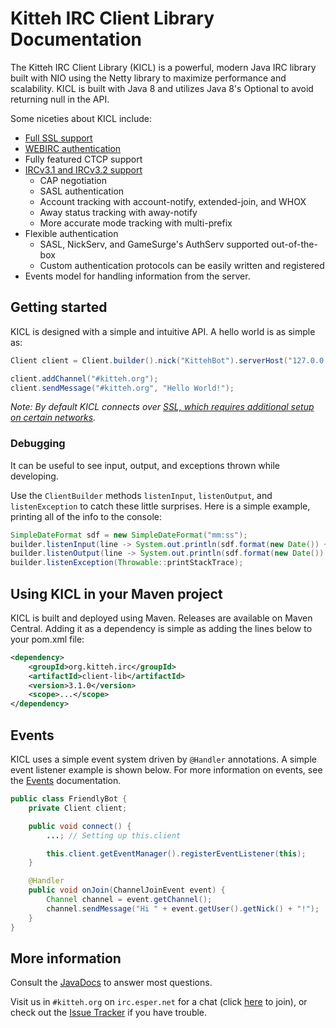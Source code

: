 # Kitteh IRC Client Library Documentation

The Kitteh IRC Client Library (KICL) is a powerful, modern Java IRC library built with NIO
using the Netty library to maximize performance and scalability. KICL is built with Java 8
and utilizes Java 8's Optional to avoid returning null in the API.

Some niceties about KICL include:

* [Full SSL support](advanced/ssl.md)
* [WEBIRC authentication](advanced/webirc.md)
* Fully featured CTCP support
* [IRCv3.1 and IRCv3.2 support](ircv3.md)
    * CAP negotiation
    * SASL authentication
    * Account tracking with account-notify, extended-join, and WHOX
    * Away status tracking with away-notify
    * More accurate mode tracking with multi-prefix
* Flexible authentication
    * SASL, NickServ, and GameSurge's AuthServ supported out-of-the-box
    * Custom authentication protocols can be easily written and registered
* Events model for handling information from the server.


## Getting started

KICL is designed with a simple and intuitive API.
A hello world is as simple as:

```java
Client client = Client.builder().nick("KittehBot").serverHost("127.0.0.1").build();

client.addChannel("#kitteh.org");
client.sendMessage("#kitteh.org", "Hello World!");
```

*Note: By default KICL connects over [SSL, which requires additional setup on certain networks](advanced/ssl.md).*

### Debugging

It can be useful to see input, output, and exceptions thrown while developing.

Use the `ClientBuilder` methods `listenInput`, `listenOutput`, and `listenException` to catch these little surprises.
Here is a simple example, printing all of the info to the console:

```java
SimpleDateFormat sdf = new SimpleDateFormat("mm:ss");
builder.listenInput(line -> System.out.println(sdf.format(new Date()) + ' ' + "[I] " + line));
builder.listenOutput(line -> System.out.println(sdf.format(new Date()) + ' ' + "[O] " + line));
builder.listenException(Throwable::printStackTrace);
```

## Using KICL in your Maven project

KICL is built and deployed using Maven. Releases are available on Maven Central. Adding it as a dependency is simple as adding the lines below to your pom.xml file:

```xml
<dependency>
    <groupId>org.kitteh.irc</groupId>
    <artifactId>client-lib</artifactId>
    <version>3.1.0</version>
    <scope>...</scope>
</dependency>
```

## Events

KICL uses a simple event system driven by `@Handler` annotations.
A simple event listener example is shown below.
For more information on events, see the [Events](events.md) documentation.

```java
public class FriendlyBot {
    private Client client;

    public void connect() {
        ...; // Setting up this.client

        this.client.getEventManager().registerEventListener(this);
    }

    @Handler
    public void onJoin(ChannelJoinEvent event) {
        Channel channel = event.getChannel();
        channel.sendMessage("Hi " + event.getUser().getNick() + "!");
    }
}
```

## More information

Consult the [JavaDocs](http://kittehorg.github.io/KittehIRCClientLib/) to answer most questions.

Visit us in `#kitteh.org` on `irc.esper.net` for a chat (click
[here](https://webchat.esper.net/?nick=kicl_...&channels=%23kitteh.org&prompt=1) to join), or check out the
[Issue Tracker](https://github.com/KittehOrg/KittehIRCClientLib/issues) if you have trouble.
